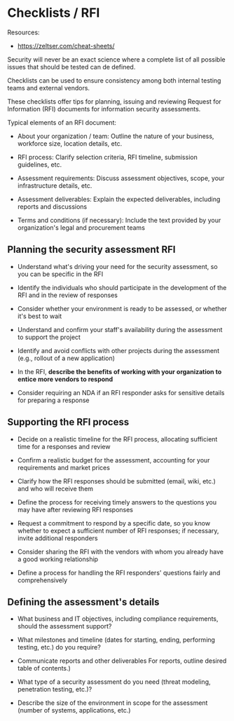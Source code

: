 # Checklists / RFI

Resources:

- https://zeltser.com/cheat-sheets/

Security will never be an exact science where a complete list of all possible issues that should be tested can de defined.

Checklists can be used to ensure consistency among both internal testing teams and external vendors.

These checklists offer tips for planning, issuing and reviewing Request for Information (RFI) documents for information security assessments.

Typical elements of an RFI document:

- About your organization / team: Outline the nature of your business, workforce size, location details, etc.

- RFI process: Clarify selection criteria, RFI timeline, submission guidelines, etc.

- Assessment requirements: Discuss assessment objectives, scope, your infrastructure details, etc.

- Assessment deliverables: Explain the expected deliverables, including reports and discussions

- Terms and conditions (if necessary): Include the text provided by your organization's legal and procurement teams

## Planning the security assessment RFI

- Understand what's driving your need for the security assessment, so you can be specific in the RFI

- Identify the individuals who should participate in the development of the RFI and in the review of responses

- Consider whether your environment is ready to be assessed, or whether it's best to wait

- Understand and confirm your staff's availability during the assessment to support the project

- Identify and avoid conflicts with other projects during the assessment (e.g., rollout of a new application)

- In the RFI, <b>describe the benefits of working with your organization to entice more vendors to respond</b>

- Consider requiring an NDA if an RFI responder asks for sensitive details for preparing a response

## Supporting the RFI process

- Decide on a realistic timeline for the RFI process, allocating sufficient time for a responses and review

- Confirm a realistic budget for the assessment, accounting for your requirements and market prices

- Clarify how the RFI responses should be submitted (email, wiki, etc.) and who will receive them

- Define the process for receiving timely answers to the questions you may have after reviewing RFI responses

- Request a commitment to respond by a specific date, so you know whether to expect a sufficient number of RFI responses; if necessary, invite additional responders
- Consider sharing the RFI with the vendors with whom you already have a good working relationship

- Define a process for handling the RFI responders' questions fairly and comprehensively

## Defining the assessment's details

- What business and IT objectives, including compliance requirements, should the assessment support?

- What milestones and timeline (dates for starting, ending, performing testing, etc.) do you require?

- Communicate reports and other deliverables For reports, outline desired table of contents.)

- What type of a security assessment do you need (threat modeling, penetration testing, etc.)?

- Describe the size of the environment in scope for the assessment (number of systems, applications, etc.)
